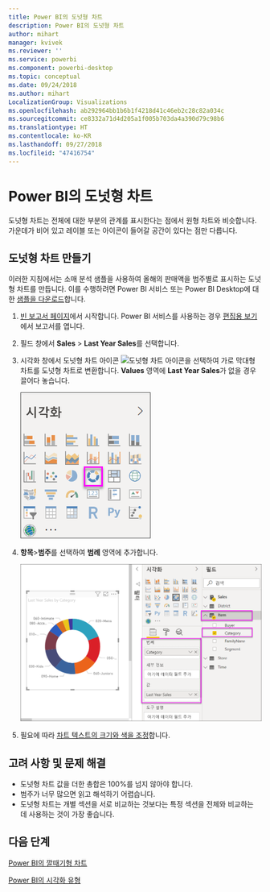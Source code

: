 ```yaml
---
title: Power BI의 도넛형 차트
description: Power BI의 도넛형 차트
author: mihart
manager: kvivek
ms.reviewer: ''
ms.service: powerbi
ms.component: powerbi-desktop
ms.topic: conceptual
ms.date: 09/24/2018
ms.author: mihart
LocalizationGroup: Visualizations
ms.openlocfilehash: ab292964bb1b6b1f4218d41c46eb2c28c82a034c
ms.sourcegitcommit: ce8332a71d4d205a1f005b703da4a390d79c98b6
ms.translationtype: HT
ms.contentlocale: ko-KR
ms.lasthandoff: 09/27/2018
ms.locfileid: "47416754"
---
```

# <a name="doughnut-charts-in-power-bi"></a>Power BI의 도넛형 차트
도넛형 차트는 전체에 대한 부분의 관계를 표시한다는 점에서 원형 차트와 비슷합니다. 가운데가 비어 있고 레이블 또는 아이콘이 들어갈 공간이 있다는 점만 다릅니다.

## <a name="create-a-doughnut-chart"></a>도넛형 차트 만들기
이러한 지침에서는 소매 분석 샘플을 사용하여 올해의 판매액을 범주별로 표시하는 도넛형 차트를 만듭니다. 이를 수행하려면 Power BI 서비스 또는 Power BI Desktop에 대한 [샘플을 다운로드](../sample-datasets.md)합니다.

1. [빈 보고서 페이지](../power-bi-report-add-page.md)에서 시작합니다. Power BI 서비스를 사용하는 경우 [편집용 보기](../service-interact-with-a-report-in-editing-view.md)에서 보고서를 엽니다.

2. 필드 창에서 **Sales** \> **Last Year Sales**를 선택합니다.  
   
3. 시각화 창에서 도넛형 차트 아이콘 ![도넛형 차트 아이콘](media/power-bi-visualization-doughnut-charts/power-bi-icon.png)을 선택하여 가로 막대형 차트를 도넛형 차트로 변환합니다. **Values** 영역에 **Last Year Sales**가 없을 경우 끌어다 놓습니다.
     
   ![도넛형이 선택된 시각화 창](media/power-bi-visualization-doughnut-charts/power-bi-doughnut-chart.png)

4. **항목**\>**범주**를 선택하여 **범례** 영역에 추가합니다. 
     
    ![필드 창 옆의 도넛형](media/power-bi-visualization-doughnut-charts/power-bi-doughnut-done.png)

5. 필요에 따라 [차트 텍스트의 크기와 색을 조정](power-bi-visualization-customize-title-background-and-legend.md)합니다. 

## <a name="considerations-and-troubleshooting"></a>고려 사항 및 문제 해결
* 도넛형 차트 값을 더한 총합은 100%를 넘지 않아야 합니다.
* 범주가 너무 많으면 읽고 해석하기 어렵습니다.
* 도넛형 차트는 개별 섹션을 서로 비교하는 것보다는 특정 섹션을 전체와 비교하는 데 사용하는 것이 가장 좋습니다. 

## <a name="next-steps"></a>다음 단계
[Power BI의 깔때기형 차트](power-bi-visualization-funnel-charts.md)

[Power BI의 시각화 유형](power-bi-visualization-types-for-reports-and-q-and-a.md)


